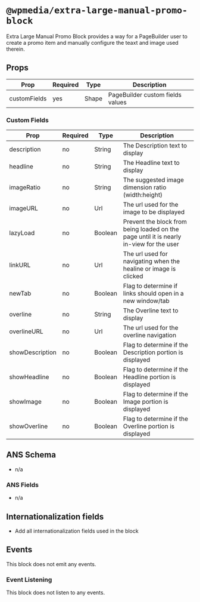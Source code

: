 # `@wpmedia/extra-large-manual-promo-block`

Extra Large Manual Promo Block provides a way for a PageBuilder user to create a promo item and manually configure the teaxt and image used therein.

## Props

| **Prop**     | **Required** | **Type** | **Description**                  |
| ------------ | ------------ | -------- | -------------------------------- |
| customFields | yes          | Shape    | PageBuilder custom fields values |

### Custom Fields

| **Prop**        | **Required** | **Type** | **Description**                                                                         |
| --------------- | ------------ | -------- | --------------------------------------------------------------------------------------- |
| description     | no           | String   | The Description text to display                                                         |
| headline        | no           | String   | The Headline text to display                                                            |
| imageRatio      | no           | String   | The suggested image dimension ratio (width:height)                                      |
| imageURL        | no           | Url      | The url used for the image to be displayed                                              |
| lazyLoad        | no           | Boolean  | Prevent the block from being loaded on the page until it is nearly in-view for the user |
| linkURL         | no           | Url      | The url used for navigating when the healine or image is clicked                        |
| newTab          | no           | Boolean  | Flag to determine if links should open in a new window/tab                              |
| overline        | no           | String   | The Overline text to display                                                            |
| overlineURL     | no           | Url      | The url used for the overline navigation                                                |
| showDescription | no           | Boolean  | Flag to determine if the Description portion is displayed                               |
| showHeadline    | no           | Boolean  | Flag to determine if the Headline portion is displayed                                  |
| showImage       | no           | Boolean  | Flag to determine if the Image portion is displayed                                     |
| showOverline    | no           | Boolean  | Flag to determine if the Overline portion is displayed                                  |

## ANS Schema

- n/a

### ANS Fields

- n/a

## Internationalization fields

- Add all internationalization fields used in the block

## Events

This block does not emit any events.

### Event Listening

This block does not listen to any events.
